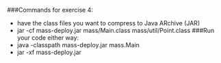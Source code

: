 ###Commands for exercise 4:
- have the class files you want to compress to Java ARchive (JAR)
- jar -cf mass-deploy.jar mass/Main.class mass/util/Point.class
###Run your code either way:
- java -classpath mass-deploy.jar mass.Main
- jar -xf mass-deploy.jar